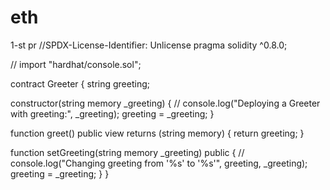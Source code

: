 # eth
1-st pr
//SPDX-License-Identifier: Unlicense
pragma solidity ^0.8.0;

// import "hardhat/console.sol";

contract Greeter {
  string greeting;

  constructor(string memory _greeting) {
//    console.log("Deploying a Greeter with greeting:", _greeting);
    greeting = _greeting;
  }

  function greet() public view returns (string memory) {
    return greeting;
  }

  function setGreeting(string memory _greeting) public {
//    console.log("Changing greeting from '%s' to '%s'", greeting, _greeting);
    greeting = _greeting;
  }
}

